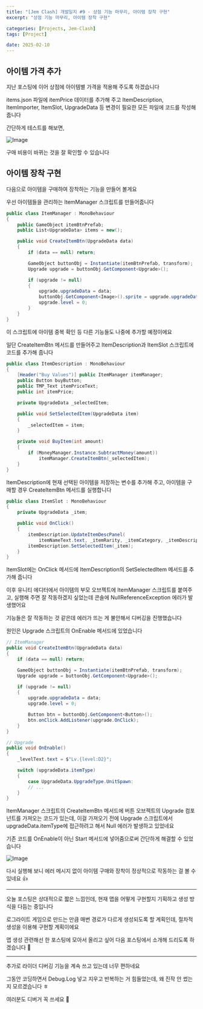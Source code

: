```yaml
---
title: "[Jem Clash] 개발일지 #9 - 상점 기능 마무리, 아이템 장착 구현"
excerpt: "상점 기능 마무리, 아이템 장착 구현"

categories: [Projects, Jem-Clash]
tags: [Project]

date: 2025-02-10
---
```


## 아이템 가격 추가

지난 포스팅에 이어 상점에 아이템별 가격을 적용해 주도록 하겠습니다

items.json 파일에 itemPrice 데이터를 추가해 주고 ItemDescription, ItemImporter, ItemSlot, UpgradeData 등 변경이 필요한 모든 파일에 코드를 작성해 줍니다

간단하게 테스트를 해보면,

![Image](https://github.com/user-attachments/assets/b1ee37b8-8ddb-47b0-8659-3627cfdd5049)

구매 비용이 바뀌는 것을 잘 확인할 수 있습니다

## 아이템 장착 구현

다음으로 아이템을 구매하여 장착하는 기능을 만들어 볼게요

우선 아이템들을 관리하는 ItemManager 스크립트를 만들어줍니다

```cs
public class ItemManager : MonoBehaviour
{
    public GameObject itemBtnPrefab;
    public List<UpgradeData> items = new();

    public void CreateItemBtn(UpgradeData data)
    {
        if (data == null) return;

        GameObject buttonObj = Instantiate(itemBtnPrefab, transform);
        Upgrade upgrade = buttonObj.GetComponent<Upgrade>();

        if (upgrade != null)
        {
            upgrade.upgradeData = data;
            buttonObj.GetComponent<Image>().sprite = upgrade.upgradeData.itemImage;
            upgrade.level = 0;
        }
    }
}
```

이 스크립트에 아이템 중복 확인 등 다른 기능들도 나중에 추가할 예정이에요

일단 CreateItemBtn 메서드를 만들어주고 ItemDescription과 ItemSlot 스크립트에 코드를 추가해 줍니다

```cs
public class ItemDescription : MonoBehaviour
{
    [Header("Buy Values")] public ItemManager itemManager;
    public Button buyButton;
    public TMP_Text itemPriceText;
    public int itemPrice;

    private UpgradeData _selectedItem;

    public void SetSelectedItem(UpgradeData item)
    {
        _selectedItem = item;
    }

    private void BuyItem(int amount)
    {
        if (MoneyManager.Instance.SubtractMoney(amount))
            itemManager.CreateItemBtn(_selectedItem);
    }
}
```

ItemDescription에 현재 선택된 아이템을 저장하는 변수를 추가해 주고, 아이템을 구매할 경우 CreateItemBtn 메서드를 실행합니다

```cs
public class ItemSlot : MonoBehaviour
{
    private UpgradeData _item;

    public void OnClick()
    {
        itemDescription.UpdateItemDescPanel(
            itemNameText.text, _itemRarity, _itemCategory, _itemDescription, _itemCooldownTime, _itemPrice);
        itemDescription.SetSelectedItem(_item);
    }
}
```

ItemSlot에는 OnClick 메서드에 ItemDescription의 SetSelectedItem 메서드를 추가해 줍니다

이후 유니티 에디터에서 아이템의 부모 오브젝트에 ItemManager 스크립트를 붙여주고, 실행해 주면 잘 작동하겠지 싶었는데 콘솔에 NullReferenceException 에러가 발생했어요

기능들은 잘 작동하는 것 같은데 에러가 뜨는 게 불안해서 디버깅을 진행했습니다

원인은 Upgrade 스크립트의 OnEnable 메서드에 있었습니다

```cs
// ItemManager
public void CreateItemBtn(UpgradeData data)
{
    if (data == null) return;

    GameObject buttonObj = Instantiate(itemBtnPrefab, transform);
    Upgrade upgrade = buttonObj.GetComponent<Upgrade>();

    if (upgrade != null)
    {
        upgrade.upgradeData = data;
        upgrade.level = 0;

        Button btn = buttonObj.GetComponent<Button>();
        btn.onClick.AddListener(upgrade.OnClick);
    }
}
```

```cs
// Upgrade
public void OnEnable()
{
    _levelText.text = $"Lv.{level:D2}";

    switch (upgradeData.itemType)
    {
        case UpgradeData.UpgradeType.UnitSpawn:
        // ...
    }
}
```

ItemManager 스크립트의 CreateItemBtn 메서드에 버튼 오브젝트의 Upgrade 컴포넌트를 가져오는 코드가 있는데, 이걸 가져오기 전에 Upgrade 스크립트에서 upgradeData.itemType에 접근하려고 해서 Null 에러가 발생하고 있었네요

기존 코드를 OnEnable이 아닌 Start 메서드에 넣어줌으로써 간단하게 해결할 수 있었습니다

![Image](https://github.com/user-attachments/assets/d3a5997e-bf0d-48e8-9ec7-409046fa4ace)

다시 실행해 보니 에러 메시지 없이 아이템 구매와 장착이 정상적으로 작동하는 걸 볼 수 있네요 👍

---

오늘 포스팅은 상대적으로 짧은 느낌인데, 현재 맵을 어떻게 구현할지 기획하고 생성 방식을 다듬는 중입니다

로그라이트 게임으로 만드는 만큼 매번 경로가 다르게 생성되도록 할 계획인데, 절차적 생성을 이용해 구현할 계획이에요

맵 생성 관련해선 한 포스팅에 모아서 올리고 싶어 다음 포스팅에서 소개해 드리도록 하겠습니다 👋

---

추가로 라이더 디버깅 기능을 계속 쓰고 있는데 너무 편하네요

그동안 코딩하면서 Debug.Log 넣고 지우고 반복하는 거 힘들었는데, 왜 진작 안 썼는지 모르겠습니다 ㅎ

여러분도 디버거 꼭 쓰세요 🫠
